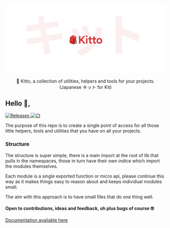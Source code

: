 ![Hero](https://raw.githubusercontent.com/mattpilott/kitto/main/.github/hero.svg)

<p align="center">
  🎒 Kitto, a collection of utilities, helpers and tools for your projects.
  (Japanese キット for Kit)
</p>

## Hello 👋,

<a href="https://github.com/mattpilott/kitto/releases">
<img src="https://img.shields.io/github/v/release/mattpilott/kitto?include_prereleases" alt="Releases" />
</a>

<a href="https://github.com/mattpilott/kitto/actions">
<img src="https://github.com/mattpilott/kitto/actions/workflows/main.yml/badge.svg" alt="CI" />
</a>

The purpose of this repo is to create a single point of access for all those little helpers, tools and utilities that you have on all your projects.

### Structure

The structure is super simple, there is a main import at the root of lib that pulls in the namespaces, those in turn have their own indice which import the modules themselves.

Each module is a single exported function or micro api, please continue this way as it makes things easy to reason about and keeps individual modules small.

The aim with this approach is to have small files that do one thing well.

#### Open to contributions, ideas and feedback, oh plus bugs of course 🤓

[Documentation available here](https://mattpilott.github.io/kitto/)
